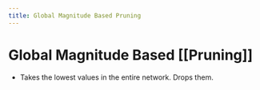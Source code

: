 ```yaml
---
title: Global Magnitude Based Pruning
---
```


# Global Magnitude Based [[Pruning]]
- Takes the lowest values in the entire network. Drops them.


